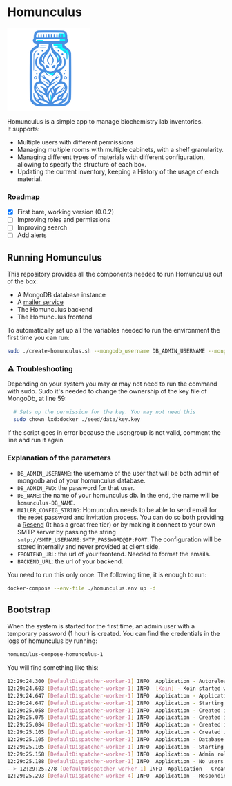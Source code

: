 # Homunculus

![Homunculus Icon](https://raw.githubusercontent.com/CodeDrillBrigade/Homunculus-desk/main/public/logo192.png)

Homunculus is a simple app to manage biochemistry lab inventories.<br>
It supports:

-   Multiple users with different permissions
-   Managing multiple rooms with multiple cabinets, with a shelf granularity.
-   Managing different types of materials with different configuration, allowing to specify the structure of each box.
-   Updating the current inventory, keeping a History of the usage of each material.

### Roadmap

-   [x] First bare, working version (0.0.2)
-   [ ] Improving roles and permissions
-   [ ] Improving search
-   [ ] Add alerts

## Running Homunculus
This repository provides all the components needed to run Homunculus out of the box:
- A MongoDB database instance
- A [mailer service](https://github.com/LotuxPunk/Hermes)
- The Homunculus backend
- The Homunculus frontend

To automatically set up all the variables needed to run the environment the first time you can run:

```bash
sudo ./create-homunculus.sh --mongodb_username DB_ADMIN_USERNAME --mongodb_pwd DB_ADMIN_PWD --db_name DB_NAME --mailer_config MAILER_CONFIG_STRING --frontend_url FRONTEND_URL --backend_url BACKEND_URL
```

### :warning: Troubleshooting
Depending on your system you may or may not need to run the command with sudo. 
Sudo it's needed to change the ownership of the key file of MongoDb, at line 59:
```bash
  # Sets up the permission for the key. You may not need this
  sudo chown lxd:docker ./seed/data/key.key
```
If the script goes in error because the user:group is not valid, comment the line and run it again

### Explanation of the parameters

- `DB_ADMIN_USERNAME`: the username of the user that will be both admin of mongodb and of your homunculus database.
- `DB_ADMIN_PWD`: the password for that user.
- `DB_NAME`: the name of your homunculus db. In the end, the name will be `homunculus-DB_NAME`.
- `MAILER_CONFIG_STRING`: Homunculus needs to be able to send email for the reset password and invitation process. You
can do so both providing a [Resend](https://resend.com/) (It has a great free tier) or by making it connect to your own 
SMTP server by passing the string `smtp://SMTP_USERNAME:SMTP_PASSWORD@IP:PORT`. The configuration will be stored internally 
and never provided at client side.
- `FRONTEND_URL`: the url of your frontend. Needed to format the emails.
- `BACKEND_URL`: the url of your backend. 

You need to run this only once. The following time, it is enough to run:

```bash
docker-compose --env-file ./homunculus.env up -d
```

## Bootstrap
When the system is started for the first time, an admin user with a temporary password (1 hour) is created. You can find the credentials in the
logs of homunculus by running:

```bash
homunculus-compose-homunculus-1
```

You will find something like this:
```bash
12:29:24.300 [DefaultDispatcher-worker-1] INFO  Application - Autoreload is disabled because the development mode is off.
12:29:24.603 [DefaultDispatcher-worker-1] INFO  [Koin] - Koin started with 20 definitions in 0.415955 ms
12:29:24.647 [DefaultDispatcher-worker-1] INFO  Application - Application started in 0.372 seconds.
12:29:24.647 [DefaultDispatcher-worker-1] INFO  Application - Starting database configuration
12:29:25.058 [DefaultDispatcher-worker-1] INFO  Application - Created index by_fuzzy_name on MaterialDaoImpl
12:29:25.075 [DefaultDispatcher-worker-1] INFO  Application - Created index by_email on UserDaoImpl
12:29:25.084 [DefaultDispatcher-worker-1] INFO  Application - Created index by_username on UserDaoImpl
12:29:25.105 [DefaultDispatcher-worker-1] INFO  Application - Created index by_shelf_id on BoxDaoImpl
12:29:25.105 [DefaultDispatcher-worker-1] INFO  Application - Database configuration completed
12:29:25.105 [DefaultDispatcher-worker-1] INFO  Application - Starting system initialization
12:29:25.158 [DefaultDispatcher-worker-1] INFO  Application - Admin role not found, creating
12:29:25.188 [DefaultDispatcher-worker-1] INFO  Application - No users found in the database, creating the default admin
--> 12:29:25.278 [DefaultDispatcher-worker-1] INFO  Application - Created admin with username: admin and temporaryToken: <YOUR_TOKEN>
12:29:25.293 [DefaultDispatcher-worker-4] INFO  Application - Responding at http://0.0.0.0:8080
```